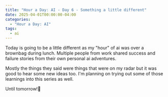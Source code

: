 ```yaml
---
title: "Hour a Day: AI - Day 6 - Something a little different"
date: 2025-04-01T00:00:00-04:00
categories:
  - "Hour a Day: AI"
tags:
  - ai
---
```


Today is going to be a little different as my "hour" of ai was over a brownbag during lunch. Multiple people from work shared success and failure stories from their own personal ai adventures.

Mostly the things they said were things that were on my radar but it was good to hear some new ideas too. I'm planning on trying out some of those learnings into this series as well.

Until tomorrow!👋 
